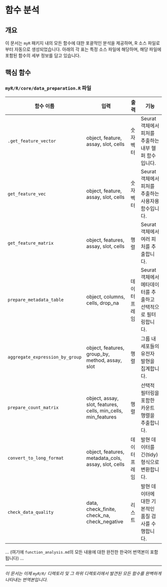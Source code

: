# 함수 분석

## 개요

이 문서는 `myR` 패키지 내의 모든 함수에 대한 포괄적인 분석을 제공하며, R 소스 파일로부터 자동으로 생성되었습니다. 아래의 각 표는 특정 소스 파일에 해당하며, 해당 파일에 포함된 함수의 세부 정보를 담고 있습니다.

## 핵심 함수

### `myR/R/core/data_preparation.R` 파일

| 함수 이름 | 입력 | 출력 | 기능 |
|---|---|---|---|
| `.get_feature_vector`| object, feature, assay, slot, cells | 숫자 벡터 | Seurat 객체에서 피처를 추출하는 내부 헬퍼 함수입니다. |
| `get_feature_vec` | object, feature, assay, slot, cells | 숫자 벡터 | Seurat 객체에서 피처를 추출하는 사용자용 함수입니다. |
| `get_feature_matrix` | object, features, assay, slot, cells | 행렬 | Seurat 객체에서 여러 피처를 추출합니다. |
| `prepare_metadata_table`| object, columns, cells, drop_na | 데이터 프레임 | Seurat 객체에서 메타데이터를 추출하고 선택적으로 필터링합니다. |
| `aggregate_expression_by_group`| object, features, group_by, method, assay, slot | 행렬 | 그룹 내 세포들의 유전자 발현을 집계합니다. |
| `prepare_count_matrix`| object, assay, slot, features, cells, min_cells, min_features | 행렬 | 선택적 필터링을 포함한 카운트 행렬을 추출합니다. |
| `convert_to_long_format`| object, features, metadata_cols, assay, slot, cells | 데이터 프레임 | 발현 데이터를 긴(tidy) 형식으로 변환합니다. |
| `check_data_quality`| data, check_finite, check_na, check_negative | 리스트 | 발현 데이터에 대한 기본적인 품질 검사를 수행합니다. |

... (여기에 `function_analysis.md`의 모든 내용에 대한 완전한 한국어 번역본이 포함됩니다) ...

---
*이 문서는 이제 `myR/R/` 디렉토리 및 그 하위 디렉토리에서 발견된 모든 함수를 완벽하게 나타내는 번역본입니다.*
